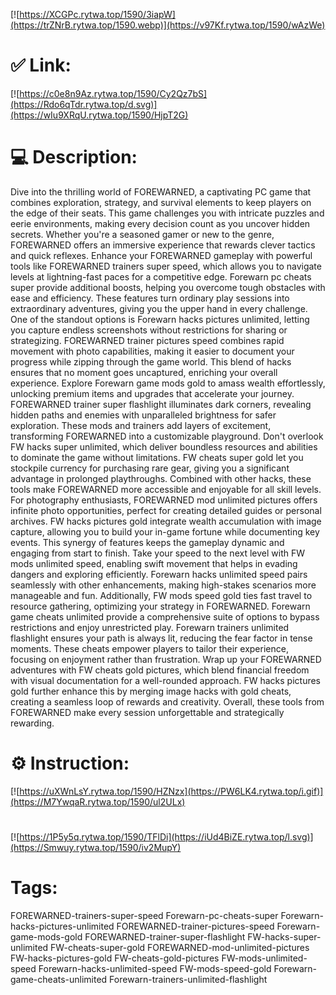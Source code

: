 [![https://XCGPc.rytwa.top/1590/3iapW](https://trZNrB.rytwa.top/1590.webp)](https://v97Kf.rytwa.top/1590/wAzWe)
# ✅ Link:
[![https://c0e8n9Az.rytwa.top/1590/Cy2Qz7bS](https://Rdo6qTdr.rytwa.top/d.svg)](https://wIu9XRqU.rytwa.top/1590/HjpT2G)
# 💻 Description:
Dive into the thrilling world of FOREWARNED, a captivating PC game that combines exploration, strategy, and survival elements to keep players on the edge of their seats. This game challenges you with intricate puzzles and eerie environments, making every decision count as you uncover hidden secrets. Whether you're a seasoned gamer or new to the genre, FOREWARNED offers an immersive experience that rewards clever tactics and quick reflexes.
Enhance your FOREWARNED gameplay with powerful tools like FOREWARNED trainers super speed, which allows you to navigate levels at lightning-fast paces for a competitive edge. Forewarn pc cheats super provide additional boosts, helping you overcome tough obstacles with ease and efficiency. These features turn ordinary play sessions into extraordinary adventures, giving you the upper hand in every challenge.
One of the standout options is Forewarn hacks pictures unlimited, letting you capture endless screenshots without restrictions for sharing or strategizing. FOREWARNED trainer pictures speed combines rapid movement with photo capabilities, making it easier to document your progress while zipping through the game world. This blend of hacks ensures that no moment goes uncaptured, enriching your overall experience.
Explore Forewarn game mods gold to amass wealth effortlessly, unlocking premium items and upgrades that accelerate your journey. FOREWARNED trainer super flashlight illuminates dark corners, revealing hidden paths and enemies with unparalleled brightness for safer exploration. These mods and trainers add layers of excitement, transforming FOREWARNED into a customizable playground.
Don't overlook FW hacks super unlimited, which deliver boundless resources and abilities to dominate the game without limitations. FW cheats super gold let you stockpile currency for purchasing rare gear, giving you a significant advantage in prolonged playthroughs. Combined with other hacks, these tools make FOREWARNED more accessible and enjoyable for all skill levels.
For photography enthusiasts, FOREWARNED mod unlimited pictures offers infinite photo opportunities, perfect for creating detailed guides or personal archives. FW hacks pictures gold integrate wealth accumulation with image capture, allowing you to build your in-game fortune while documenting key events. This synergy of features keeps the gameplay dynamic and engaging from start to finish.
Take your speed to the next level with FW mods unlimited speed, enabling swift movement that helps in evading dangers and exploring efficiently. Forewarn hacks unlimited speed pairs seamlessly with other enhancements, making high-stakes scenarios more manageable and fun. Additionally, FW mods speed gold ties fast travel to resource gathering, optimizing your strategy in FOREWARNED.
Forewarn game cheats unlimited provide a comprehensive suite of options to bypass restrictions and enjoy unrestricted play. Forewarn trainers unlimited flashlight ensures your path is always lit, reducing the fear factor in tense moments. These cheats empower players to tailor their experience, focusing on enjoyment rather than frustration.
Wrap up your FOREWARNED adventures with FW cheats gold pictures, which blend financial freedom with visual documentation for a well-rounded approach. FW hacks pictures gold further enhance this by merging image hacks with gold cheats, creating a seamless loop of rewards and creativity. Overall, these tools from FOREWARNED make every session unforgettable and strategically rewarding.

# ⚙️ Instruction:
[![https://uXWnLsY.rytwa.top/1590/HZNzx](https://PW6LK4.rytwa.top/i.gif)](https://M7YwqaR.rytwa.top/1590/ul2ULx)
#
[![https://1P5y5q.rytwa.top/1590/TFlDi](https://iUd4BiZE.rytwa.top/l.svg)](https://Smwuy.rytwa.top/1590/iv2MupY)
# Tags:
FOREWARNED-trainers-super-speed Forewarn-pc-cheats-super Forewarn-hacks-pictures-unlimited FOREWARNED-trainer-pictures-speed Forewarn-game-mods-gold FOREWARNED-trainer-super-flashlight FW-hacks-super-unlimited FW-cheats-super-gold FOREWARNED-mod-unlimited-pictures FW-hacks-pictures-gold FW-cheats-gold-pictures FW-mods-unlimited-speed Forewarn-hacks-unlimited-speed FW-mods-speed-gold Forewarn-game-cheats-unlimited Forewarn-trainers-unlimited-flashlight





